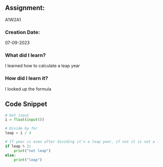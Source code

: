 ## Assignment:
A1W2A1
### Creation Date:
07-09-2023

### What did I learn?
I learned how to calculate a leap year

### How did I learn it?
I looked up the formula

## Code Snippet
```python
# Get input
i = float(input())

# Divide by for
leap = i / 4

# If year is even after dividing it's a leap year, if not it is not a leap year 
if leap % 2:
    print("not leap")
else:
    print("leap")
```
